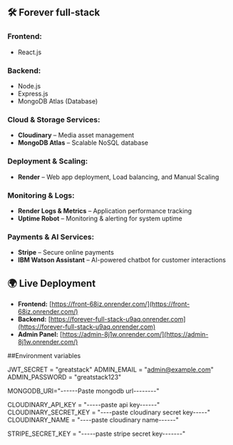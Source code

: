 ## 🛠 Forever full-stack
### **Frontend:**  
- React.js   

### **Backend:**  
- Node.js  
- Express.js  
- MongoDB Atlas (Database)
  
### **Cloud & Storage Services:**  
- **Cloudinary** – Media asset management  
- **MongoDB Atlas** – Scalable NoSQL database  

### **Deployment & Scaling:**  
- **Render** – Web app deployment, Load balancing, and Manual Scaling   

### **Monitoring & Logs:**  
- **Render Logs & Metrics** – Application performance tracking  
- **Uptime Robot** – Monitoring & alerting for system uptime  

### **Payments & AI Services:**  
- **Stripe** – Secure online payments  
- **IBM Watson Assistant** – AI-powered chatbot for customer interactions
  
## 🌍 Live Deployment  

- **Frontend:** [https://front-68iz.onrender.com/](https://front-68iz.onrender.com/)  
- **Backend:** [https://forever-full-stack-u9aq.onrender.com](https://forever-full-stack-u9aq.onrender.com)  
- **Admin Panel:** [https://admin-8j1w.onrender.com/](https://admin-8j1w.onrender.com/)
  
##Environment variables

JWT_SECRET = "greatstack"
ADMIN_EMAIL = "admin@example.com"
ADMIN_PASSWORD = "greatstack123"

MONGODB_URI="------Paste mongodb url--------"

CLOUDINARY_API_KEY = "-----paste api key------"
CLOUDINARY_SECRET_KEY = "----paste cloudinary secret key-----"
CLOUDINARY_NAME = "----paste cloudinary name------"

STRIPE_SECRET_KEY = "-----paste stripe secret key-------"

